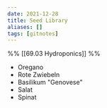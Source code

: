 ```yaml
---
date: 2021-12-28
title: Seed Library 
aliases: []
tags: [gitnotes]
---
```


%%  [[69.03 Hydroponics]] %%

- Oregano
- Rote Zwiebeln
- Basilikum "Genovese"
- Salat
- Spinat